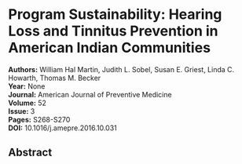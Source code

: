 # Program Sustainability: Hearing Loss and Tinnitus Prevention in American Indian Communities

**Authors:** William Hal Martin, Judith L. Sobel, Susan E. Griest, Linda C. Howarth, Thomas M. Becker  
**Year:** None  
**Journal:** American Journal of Preventive Medicine  
**Volume:** 52  
**Issue:** 3  
**Pages:** S268-S270  
**DOI:** 10.1016/j.amepre.2016.10.031  

## Abstract


